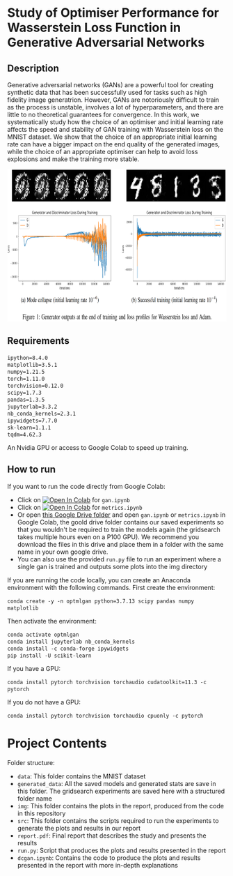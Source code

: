 # Study of Optimiser Performance for Wasserstein Loss Function in Generative Adversarial Networks

## Description

Generative adversarial networks (GANs) are a powerful tool for creating synthetic data that has been successfully used for tasks such as high fidelity image generatrion. However, GANs are notoriously difficult to train as the process is unstable, involves a lot of hyperparameters, and there are little to no theoretical guarantees for convergence. In this work, we systematically study how the choice of an optimiser and initial learning rate affects the speed and stability of GAN training with Wasserstein loss on the MNIST dataset. We show that the choice of an appropriate initial learning rate can have a bigger impact on the end quality of the generated images, while the choice of an appropriate optimiser can help to avoid loss explosions and make the training more stable.

<p align="center">
  <img width="800" height="350" src="https://github.com/TheodorSergeev/optml_gan/blob/aa8ebb5822128ca39377c1f96254e47774828f6d/img/readme_img.png">
</p>

## Requirements

```
ipython=8.4.0
matplotlib=3.5.1
numpy=1.21.5
torch=1.11.0
torchvision=0.12.0
scipy=1.7.3
pandas=1.3.5
jupyterlab=3.3.2
nb_conda_kernels=2.3.1
ipywidgets=7.7.0
sk-learn=1.1.1
tqdm=4.62.3
```
An Nvidia GPU or access to Google Colab to speed up training.

## How to run

If you want to run the code directly from Google Colab:

- Click on <a href="https://colab.research.google.com/github/TheodorSergeev/optml_gan/blob/main/gan.ipynb" target="_parent"><img src="https://colab.research.google.com/assets/colab-badge.svg" alt="Open In Colab"/></a> for  `gan.ipynb`
- Click on <a href="https://colab.research.google.com/github/TheodorSergeev/optml_gan/blob/main/metrics.ipynb" target="_parent"><img src="https://colab.research.google.com/assets/colab-badge.svg" alt="Open In Colab"/></a> for `metrics.ipynb`
- Or open [this Google Drive folder](https://drive.google.com/drive/folders/17c7PySAorwY0P0VVEdMLnEwskU3yQMyT?usp=sharing)
 and open `gan.ipynb` or `metrics.ipynb` in Google Colab, the goold drive folder contains our saved experiments so that you wouldn't be required to train the models again (the gridsearch takes multiple hours even on a P100 GPU). We recommend you download the files in this drive and place them in a folder with the same name in your own google drive.
- You can also use the provided `run.py` file to run an experiment where a single gan is trained and outputs some plots into the img directory


If you are running the code locally, you can create an Anaconda environment with the following commands. First create the environment:

```
conda create -y -n optmlgan python=3.7.13 scipy pandas numpy matplotlib
```

Then activate the environment:

```
conda activate optmlgan
conda install jupyterlab nb_conda_kernels
conda install -c conda-forge ipywidgets
pip install -U scikit-learn
```

If you have a GPU:

```
conda install pytorch torchvision torchaudio cudatoolkit=11.3 -c pytorch
```

If you do not have a GPU:

```
conda install pytorch torchvision torchaudio cpuonly -c pytorch
```

# Project Contents

Folder structure:

- `data`: This folder contains the MNIST dataset
- `generated_data`: All the saved models and generated stats are save in this folder. The gridsearch experiments are saved here with a structured folder name
- `img`: This folder contains the plots in the report, produced from the code in this repository
- `src`: This folder contains the scripts required to run the experiments to generate the plots and results in our report
- `report.pdf`: Final report that describes the study and presents the results 
- `run.py`: Script that produces the plots and results presented in the report 
- `dcgan.ipynb`: Contains the code to produce the plots and results presented in the report with more in-depth explanations

